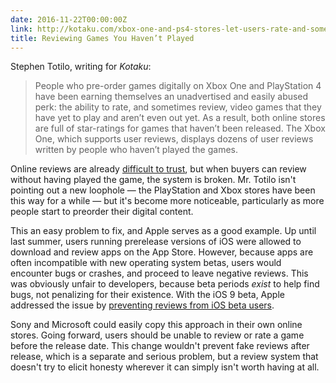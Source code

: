 ```yaml
---
date: 2016-11-22T00:00:00Z
link: http://kotaku.com/xbox-one-and-ps4-stores-let-users-rate-and-sometimes-r-1789278963
title: Reviewing Games You Haven’t Played
---
```


Stephen Totilo, writing for _Kotaku_: 

> People who pre-order games digitally on Xbox One and PlayStation 4 have been earning themselves an unadvertised and easily abused perk: the ability to rate, and sometimes review, video games that they have yet to play and aren’t even out yet. As a result, both online stores are full of star-ratings for games that haven’t been released. The Xbox One, which supports user reviews, displays dozens of user reviews written by people who haven’t played the games.

Online reviews are already [difficult to trust][wirecutter], but when buyers can review without having played the game, the system is broken. Mr. Totilo isn't pointing out a new loophole — the PlayStation and Xbox stores have been this way for a while — but it's become more noticeable, particularly as more people start to preorder their digital content. 

This an easy problem to fix, and Apple serves as a good example. Up until last summer, users running prerelease versions of iOS were allowed to download and review apps on the App Store. However, because apps are often incompatible with new operating system betas, users would encounter bugs or crashes, and proceed to leave negative reviews. This was obviously unfair to developers, because beta periods _exist_ to help find bugs, not penalizing for their existence. With the iOS 9 beta, Apple addressed the issue by [preventing reviews from iOS beta users][macstories]. 

Sony and Microsoft could easily copy this approach in their own online stores. Going forward, users should be unable to review or rate a game before the release date. This change wouldn't prevent fake reviews after release, which is a separate and serious problem, but a review system that doesn't try to elicit honesty wherever it can simply isn't worth having at all. 

[wirecutter]:http://thewirecutter.com/blog/lets-talk-about-amazon-reviews/
[macstories]: https://www.macstories.net/news/apple-prevents-app-store-reviews-from-users-on-ios-9-betas/